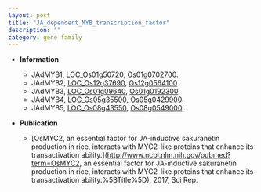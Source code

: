 ```yaml
---
layout: post
title: "JA_dependent_MYB_transcription_factor"
description: ""
category: gene family
---
```


* **Information**  
    + JAdMYB1, [LOC_Os01g50720](http://rice.uga.edu/cgi-bin/ORF_infopage.cgi?orf=LOC_Os01g50720), [Os01g0702700](https://rapdb.dna.affrc.go.jp/locus/?name=Os01g0702700).
    + JAdMYB2, [LOC_Os12g37690](http://rice.uga.edu/cgi-bin/ORF_infopage.cgi?orf=LOC_Os12g37690), [Os12g0564100](https://rapdb.dna.affrc.go.jp/locus/?name=Os12g0564100).
    + JAdMYB3, [LOC_Os01g09640](http://rice.uga.edu/cgi-bin/ORF_infopage.cgi?orf=LOC_Os01g09640), [Os01g0192300](https://rapdb.dna.affrc.go.jp/locus/?name=Os01g0192300).
    + JAdMYB4, [LOC_Os05g35500](http://rice.uga.edu/cgi-bin/ORF_infopage.cgi?orf=LOC_Os05g35500), [Os05g0429900](https://rapdb.dna.affrc.go.jp/locus/?name=Os05g0429900).
    + JAdMYB5, [LOC_Os08g43550](http://rice.uga.edu/cgi-bin/ORF_infopage.cgi?orf=LOC_Os08g43550), [Os08g0549000](https://rapdb.dna.affrc.go.jp/locus/?name=Os08g0549000).

* **Publication**  
    + [OsMYC2, an essential factor for JA-inductive sakuranetin production in rice, interacts with MYC2-like proteins that enhance its transactivation ability.](http://www.ncbi.nlm.nih.gov/pubmed?term=OsMYC2, an essential factor for JA-inductive sakuranetin production in rice, interacts with MYC2-like proteins that enhance its transactivation ability.%5BTitle%5D), 2017, Sci Rep.


